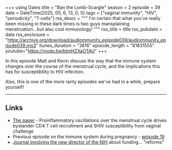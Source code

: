 +++
using Dates
title = "Ban the Lomb-Scargle"
season = 2
episode = 39
date = DateTime(2025, 05, 6, 13, 0, 0)
tags = ["vaginal immunity", "HIV", "periodicity", "T-cells"]
rss_descr = """
I'm certain that what you've really been missing in these dark times
is two guys mansplaining menstruation...but also cool immunology!
"""
rss_title = title
rss_pubdate = date
rss_enclosure = "https://archive.org/download/audiommunity_episode039/audiommunity_episode039.mp3"
itunes_duration = "3816"
episode_length = "81831555"
youtube="https://youtu.be/bbnHZXaOTAU"
+++

In this episode Matt and Kevin discuss the way that the immune system
changes over the course of the menstrual cycle, 
and the implications this has for susceptibility to HIV infection.

Also, this is one of the more ranty episodes we've had in a while,
prepare yourself!


---

## Links

- [The paper](https://doi.org/10.1016/j.ebiom.2021.103472) - Proinflammatory oscillations
  over the menstrual cycle drives bystander CD4 T cell recruitment
  and SHIV susceptibility from vaginal challenge 
- Previous episode on the immune system during pregnancy - [episode 19](/episodes/episode014.md)
- [Journal involving the new director of the NIH](https://www.science.org/content/article/new-journal-co-founded-nih-nominee-raises-eyebrows-misinformation-fears) about funding... "reforms"



